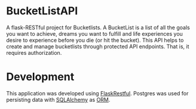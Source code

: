 # BucketListAPI
A flask-RESTful project for Bucketlists. A BucketList is a list of all the goals you want to achieve, dreams you want to fulfill and life experiences you desire to experience before you die (or hit the bucket). This API helps to create and manage bucketlists through protected API endpoints. That is, it requires authorization.

# Development
This application was developed using [FlaskRestful](http://flask-restful.readthedocs.io/en/0.3.5/quickstart.html). Postgres was used for persisting data with [SQLAlchemy](https://www.sqlalchemy.org/) as [ORM](https://en.wikipedia.org/wiki/Object-relational_mapping).
